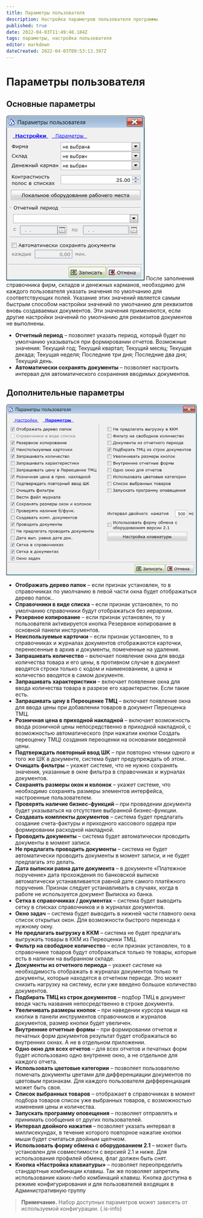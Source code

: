 ```yaml
---
title: Параметры пользователя
description: Настройка параметров пользователя программы
published: true
date: 2022-04-03T11:49:48.184Z
tags: параметры, настройка пользователя
editor: markdown
dateCreated: 2022-04-03T09:53:13.397Z
---
```


# Параметры пользователя

## Основные параметры

![user-parameters.png](/images/quick-start/user-parameters.png)
После заполнения справочника фирм, складов и денежных карманов, необходимо для каждого пользователя указать значения по умолчанию для соответствующих полей. Указание этих значений является самым быстрым способом настройки значений по умолчанию для реквизитов вновь создаваемых документов. Эти значения применяются, если другие настройки значений по умолчанию для реквизитов документов не выполнены.
- **Отчетный период** – позволяет указать период, который будет по умолчанию указываться при формировании отчетов. Возможные значения: Текущий год; Текущий квартал; Текущий месяц; Текущая декада; Текущая неделя; Последние три дня; Последние два дня; Текущий день.
- **Автоматически сохранять документы** – позволяет настроить интервал для автоматического сохранения вводимых документов.

## Дополнительные параметры

![user-ohterparams.png](/images/quick-start/user-ohterparams.png)

- **Отображать дерево папок** – если признак установлен, то в справочниках по умолчанию в левой части окна будет отображаться дерево папок..
- **Справочники в виде списка** – если признак установлен, то по умолчанию справочники будут отображаться без иерархии.
- **Резервное копирование** – если признак установлен, то у пользователя активируется кнопка Резервное копирование в основной панели инструментов.
- **Неиспользуемые карточки** – если признак установлен, то в справочниках и журналах документов отображаются карточки, перенесенные в архив и документы, помеченные на удаление.
- **Запрашивать количество** – включает появление окна для ввода количества товара и его цены, в противном случае в документ вводятся строки только с кодом и наименованием, а цена и количество вводятся в самом документе.
- **Запрашивать характеристики** – включает появление окна для ввода количества товара в разрезе его характеристик. Если такие есть.
- **Запрашивать цену в Переоценке ТМЦ** – включает появление окна для ввода цены при добавлении товаров в документ Переоценка ТМЦ.
- **Розничная цена в приходной накладной** – включает возможность ввода розничной цены непосредственно в приходной накладной, с возможностью автоматического (при нажатии кнопки Создать переоценку ТМЦ) создания переоценки на основании введенной цены.
- **Подтверждать повторный ввод ШК** – при повторно чтении одного и того же ШК в документе, система будет предупреждать об этом..
- **Очищать фильтры** – укажет системе, что не нужно сохранять значения, указанные в окне фильтра в справочниках и журналах документов.
- **Сохранять размеры окон и колонок** – укажет системе, что необходимо сохранять размеры элементов интерфейса, настроенные пользователем.
- **Проверять наличие бизнес-функций** – при проведении документа будет указываться на отсутствие выбранной бизнес-функции.
- **Создавать комплекты документов** – система будет предлагать создание счета-фактуры и приходного кассового ордера при формировании расходной накладной.
- **Проводить документы** – система будет автоматически проводить документы в момент записи.
- **Не предлагать проводить документы** – система не будет автоматически проводить документы в момент записи, и не будет предлагать это делать.
- **Дата выписки равна дате документа** – в документе «Платежное поручение» дата прохождения по банковской выписке автоматически устанавливается равной дате самого платёжного поручения. Признак следует устанавливать в случаях, когда в работе не используется документ Выписка из банка.
- **Сетка в справочниках / документах** – система будет выводить сетку в списках справочников и в журналах документов.
- **Окно задач** – система будет выводить в нижней части главного окна список открытых окон. Для возможности быстрого перехода к нужному окну.
- **Не предлагать выгрузку в ККМ** – система не будет предлагать выгружать товары в ККМ из Переоценки ТМЦ.
- **Фильтр на свободное количество** – если признак установлен, то в справочнике товаров будут отображаться только те товары, которые есть в наличии на выбранном складе.
- **Документы из отчетного периода** – укажет системе на необходимость отображать в журналах документов только те документы, которые находятся в отчетном периоде. Это может снизить нагрузку на систему, если уже введено большое количество документов.
- **Подбирать ТМЦ из строк документов** – подбор ТМЦ в документ вводя часть названия непосредственно в строке документа.
- **Увеличивать размеры кнопок** – при наведении курсора мыши на кнопки в панели инструментов справочников и журналов документов, размер кнопки будет увеличен.
- **Внутренние отчетные формы** – при формировании отчетов и печатных форм документов результат будет отображаться во внутренних окнах. А не в отдельном приложении.
- **Одно окно для всех отчетов** – для всех отчетов и печатных форм будет использовано одно внутренне окно, а не отдельное для каждого отчета.
- **Использовать цветовые категории** – позволяет пользователю помечать документы цветами для дифференциации документов по цветовым признакам. Для каждого пользователя дифференциация может быть своя.
- **Список выбранных товаров** – отображает в справочниках в момент подбора товаров список уже выбранных товаров, с возможностью изменения цены и количества.
- **Запускать программу оповещения** – позволяет отправлять и принимать сообщения от других пользователей.
- **Интервал двойного нажатия** – позволяет указать интервал в миллисекундах, в течение которого повторное нажатие кнопки мыши будет считаться двойным щелчком.
- **Использовать форму обмена с оборудованием 2.1** – может быть установлен для совместимости с версией 2.1 и ниже. Для использования профилей обмена, флаг должен быть снят.
 - **Кнопка «Настройка клавиатуры»** – позволяет переопределить стандартные комбинации клавиш. Так же позволяет запретить использование каких-либо комбинаций клавиш. Кнопка доступна в режиме конфигурирования и для пользователей входящих в Административную группу

> **Примечание.** Набор доступных параметров может зависеть от используемой конфигурации.
{.is-info}
